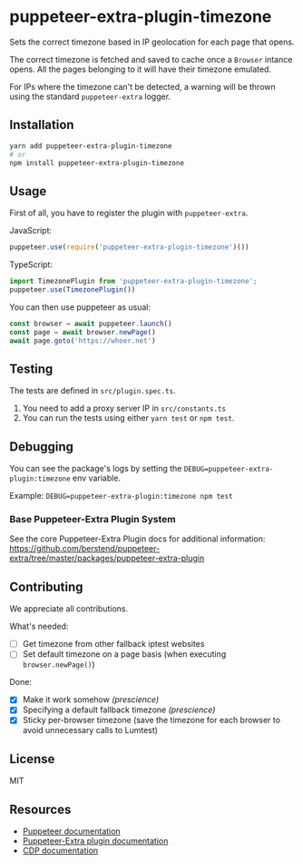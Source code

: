 # puppeteer-extra-plugin-timezone

Sets the correct timezone based in IP geolocation for each page that opens.

The correct timezone is fetched and saved to cache once a `Browser` intance opens. All the pages belonging to it will have their timezone emulated.

For IPs where the timezone can't be detected, a warning will be thrown using the standard `puppeteer-extra` logger.

## Installation

```bash
yarn add puppeteer-extra-plugin-timezone
# or
npm install puppeteer-extra-plugin-timezone
```

## Usage

First of all, you have to register the plugin with `puppeteer-extra`.

JavaScript:

```js
puppeteer.use(require('puppeteer-extra-plugin-timezone')())
```

TypeScript:

```ts
import TimezonePlugin from 'puppeteer-extra-plugin-timezone';
puppeteer.use(TimezonePlugin())
```

You can then use puppeteer as usual:

```javascript
const browser = await puppeteer.launch()
const page = await browser.newPage()
await page.goto('https://whoer.net')
```

## Testing

The tests are defined in `src/plugin.spec.ts`.

1. You need to add a proxy server IP in `src/constants.ts`
2. You can run the tests using either `yarn test` or `npm test`.

## Debugging

You can see the package's logs by setting the `DEBUG=puppeteer-extra-plugin:timezone` env variable.

Example: `DEBUG=puppeteer-extra-plugin:timezone npm test`

### Base Puppeteer-Extra Plugin System

See the core Puppeteer-Extra Plugin docs for additional information:
<https://github.com/berstend/puppeteer-extra/tree/master/packages/puppeteer-extra-plugin>

## Contributing

We appreciate all contributions.

What's needed:

- [ ] Get timezone from other fallback iptest websites
- [ ] Set default timezone on a page basis (when executing `browser.newPage()`)

Done:

- [x] Make it work somehow *(prescience)*
- [x] Specifying a default fallback timezone *(prescience)*
- [x] Sticky per-browser timezone (save the timezone for each browser to avoid unnecessary calls to Lumtest)

## License

MIT

## Resources

- [Puppeteer documentation](https://pptr.dev)
- [Puppeteer-Extra plugin documentation](https://github.com/berstend/puppeteer-extra/tree/master/packages/puppeteer-extra-plugin)
- [CDP documentation](https://chromedevtools.github.io/devtools-protocol/)
